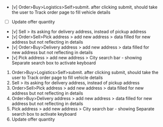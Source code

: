 - [v] Order>Buy>Logistics>Self>submit. after clicking submit, should take the user to Track order page to fill vehicle details
- [ ] Update offer quantity 
- [v] Sell > its asking for delivery address, instead of pickup address
- [v] Order>Sell>Pick address > add new address > data filled for new address but not reflecting in details
- [v] Order>Buy>Delivery address > add new address > data filled for new address but not reflecting in details
- [v] Pick address > add new address > City search bar - showing Separate search box to activate keyboard


1. Order>Buy>Logistics>Self>submit. after clicking submit, should take the user to Track order page to fill vehicle details
2. Sell > its asking for delivery address, instead of pickup address
3. Order>Sell>Pick address > add new address > data filled for new address but not reflecting in details
4. Order>Buy>Delivery address > add new address > data filled for new address but not reflecting in details
5. Pick address > add new address > City search bar - showing Separate search box to activate keyboard
6. Update offer quantity 